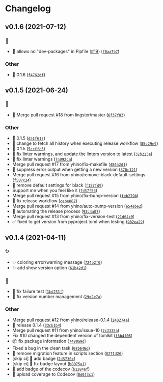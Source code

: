 # Changelog

<!--next-version-placeholder-->

## v0.1.6 (2021-07-12)
### :bug:
* :bug: allows no "dev-packages" in Pipfile ([#19](https://github.com/yhino/pipenv-poetry-migrate/issues/19)) ([`f8aa7b7`](https://github.com/yhino/pipenv-poetry-migrate/commit/f8aa7b7af2d3330e463b1e903b0ecf38adfeda07))

### Other
* :bookmark: 0.1.6  ([`f4762df`](https://github.com/yhino/pipenv-poetry-migrate/commit/f4762dfe643b2bfad9d6f0e0dc6eea09afc74113))

## v0.1.5 (2021-06-24)
### :bug:
* :bug: Merge pull request #18 from lingster/master ([`6f37f83`](https://github.com/yhino/pipenv-poetry-migrate/commit/6f37f830c6063f8b9125294c93678b1d6978fa9c))

### Other
* :bookmark: 0.1.5  ([`da1f617`](https://github.com/yhino/pipenv-poetry-migrate/commit/da1f617c4b664b9d32c7a10b26a3c5c0d79706d4))
* :construction_worker: change to fetch all history when executing release workflow  ([`85c29e9`](https://github.com/yhino/pipenv-poetry-migrate/commit/85c29e9f88da4aeaddb416f149bad25de613e9eb))
* :bookmark: 0.1.5  ([`5ccffc5`](https://github.com/yhino/pipenv-poetry-migrate/commit/5ccffc5b8a9787abfb49f393115a0d0c7407733c))
* :rotating_light: fix linter warnings, and update the linters version to latest  ([`32b223a`](https://github.com/yhino/pipenv-poetry-migrate/commit/32b223ac121bc38ea2e3be4a64b8d8a6d892c7b2))
* :rotating_light: fix linter warnings  ([`7a092ca`](https://github.com/yhino/pipenv-poetry-migrate/commit/7a092caf61dd8d1407fff5aa66a2641635a06b97))
* Merge pull request #17 from yhino/fix-makefile ([`484a2d1`](https://github.com/yhino/pipenv-poetry-migrate/commit/484a2d14d0f28a97d251c7d46bcdef41ab735a26))
* :wrench: suppress error output when getting a new version  ([`378c121`](https://github.com/yhino/pipenv-poetry-migrate/commit/378c121df27cbbf0a5df269afdfbdb73a8559660))
* Merge pull request #16 from yhino/remove-black-default-settings ([`f507c24`](https://github.com/yhino/pipenv-poetry-migrate/commit/f507c24c76b054e585e7b16e895d76f38d0f5a87))
* :wrench: remove default settings for black  ([`f157fd9`](https://github.com/yhino/pipenv-poetry-migrate/commit/f157fd964b1dce79eda9b710d7dd972f5e324cff))
* Support me when you feel like it ([`7d57f53`](https://github.com/yhino/pipenv-poetry-migrate/commit/7d57f53d033d40c210eae0bcf1224c075f46fddf))
* Merge pull request #15 from yhino/fix-bump-version ([`feb279b`](https://github.com/yhino/pipenv-poetry-migrate/commit/feb279be5433381f44676bb5f6c426cee1139707))
* :construction_worker: fix release workflow  ([`cebe882`](https://github.com/yhino/pipenv-poetry-migrate/commit/cebe882e07792e0da48e8a8e4eba4e7e12f61960))
* Merge pull request #14 from yhino/auto-bump-version ([`e54ebe2`](https://github.com/yhino/pipenv-poetry-migrate/commit/e54ebe2f127b5ac0577f25831d1f8ee30073b7e0))
* :construction_worker: automating the release process  ([`93c4a07`](https://github.com/yhino/pipenv-poetry-migrate/commit/93c4a07139d780f4148ae3f062e00f9898bc660b))
* Merge pull request #13 from yhino/fix-version-test ([`21d64c9`](https://github.com/yhino/pipenv-poetry-migrate/commit/21d64c96f314b97d028afb27672f228bbdae33bf))
* :white_check_mark: fixed to get version from pyproject.toml when testing  ([`982ea22`](https://github.com/yhino/pipenv-poetry-migrate/commit/982ea224f705ee46ac19413e0b930053aa77926b))

## v0.1.4 (2021-04-11)

### :sparkles:
* :sparkles: coloring error/warning message  ([`724b2f0`](https://github.com/yhino/pipenv-poetry-migrate/commit/724b2f04347336b5176fb3325a8086cc39c75491))
* :sparkles: add show version option  ([`61b42d1`](https://github.com/yhino/pipenv-poetry-migrate/commit/61b42d1bbe757389c687b281733d20229000dade))

### :bug:
* :bug: fix failure test  ([`1bd231f`](https://github.com/yhino/pipenv-poetry-migrate/commit/1bd231fae448949ab81a9a16b54b856649375fb2))
* :bug: fix version number management  ([`29e2e7a`](https://github.com/yhino/pipenv-poetry-migrate/commit/29e2e7a4e90bfb5ff8294bf937ccb134f83a431b))

### Other
* Merge pull request #12 from yhino/release-0.1.4 ([`240274a`](https://github.com/yhino/pipenv-poetry-migrate/commit/240274a37072651aa2d2ef03cdc2ab839ea55459))
* :bookmark: release 0.1.4  ([`33cb1b4`](https://github.com/yhino/pipenv-poetry-migrate/commit/33cb1b48e21087a435367d8142aee200bdfeee73))
* Merge pull request #11 from yhino/issue-10 ([`2c3335a`](https://github.com/yhino/pipenv-poetry-migrate/commit/2c3335ac34f960eb6b75f97ad6e7d9501aa808c8))
* Fix #10 changed the dependent version of tomlkit  ([`f6b4f05`](https://github.com/yhino/pipenv-poetry-migrate/commit/f6b4f051c28709903fcd3ffbe0199da4ebe687d8))
* :package: fix package information  ([`7480a9d`](https://github.com/yhino/pipenv-poetry-migrate/commit/7480a9df81c5dadd66fc887a085f7577fc06f559))
* Fixed a bug in the clean task  ([`085646d`](https://github.com/yhino/pipenv-poetry-migrate/commit/085646d246f9bb2a455dc6fbb89380ead26fabaf))
* :triangular_flag_on_post: remove migration feature in scripts section  ([`8271d26`](https://github.com/yhino/pipenv-poetry-migrate/commit/8271d26a680d0728bef098c41cf2d66a06fad1eb))
* [skip ci] :memo: add badge  ([`2d5730c`](https://github.com/yhino/pipenv-poetry-migrate/commit/2d5730cc3f59f77ed3be0cfa3a476f8c2d4cc9bc))
* [skip ci] :memo: fix badge layout  ([`b8075a1`](https://github.com/yhino/pipenv-poetry-migrate/commit/b8075a105b403899814d2eb7cd9ce79698df935b))
* :memo: add badge of the codecov  ([`b1284af`](https://github.com/yhino/pipenv-poetry-migrate/commit/b1284af687c5e51f0e3e40927241bf98f48f7db9))
* :construction_worker: upload coverage to Codecov  ([`8d6f3c1`](https://github.com/yhino/pipenv-poetry-migrate/commit/8d6f3c17950a1b3edc7a55272df10f2142a97c31))

